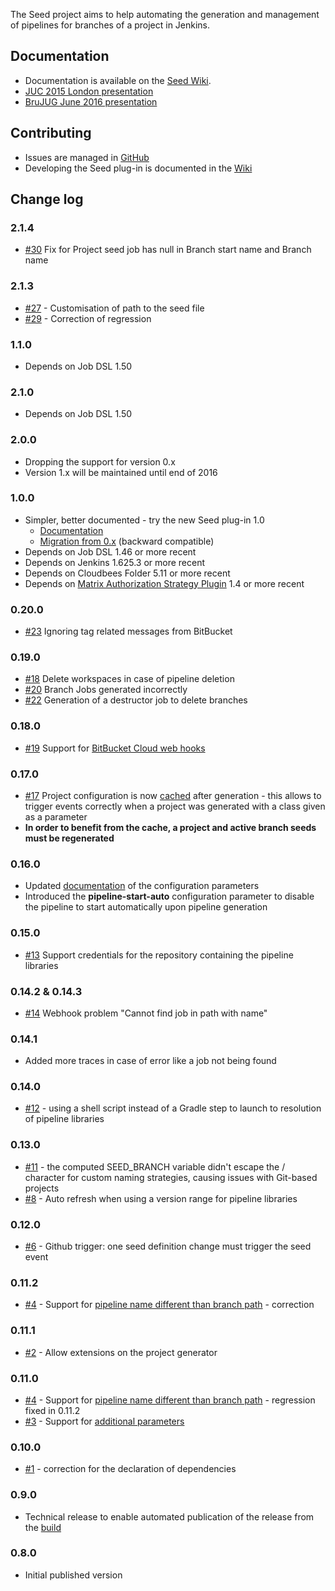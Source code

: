 The Seed project aims to help automating the generation and management
of pipelines for branches of a project in Jenkins.

## Documentation

-   Documentation is available on the [Seed
    Wiki](https://github.com/jenkinsci/seed-plugin/wiki).
-   [JUC 2015 London
    presentation](http://www.slideshare.net/DamienCoraboeuf/juc-2015-pipeline-scaling)
-   [BruJUG June 2016
    presentation](http://www.slideshare.net/DamienCoraboeuf/brujug-jenkins-pipeline-scalability)

## Contributing

-   Issues are managed in
    [GitHub](https://github.com/jenkinsci/seed-plugin/issues)
-   Developing the Seed plug-in is documented in the
    [Wiki](https://github.com/jenkinsci/seed-plugin/wiki/Development)

## Change log

### 2.1.4

-   [\#30](https://github.com/jenkinsci/seed-plugin/issues/30) Fix
    for Project seed job has null in Branch start name and Branch name

### 2.1.3

-   [\#27](https://github.com/jenkinsci/seed-plugin/issues/27) -
    Customisation of path to the seed file
-   [\#29](https://github.com/jenkinsci/seed-plugin/issues/29) -
    Correction of regression

### 1.1.0

-   Depends on Job DSL 1.50

### 2.1.0

-   Depends on Job DSL 1.50

### 2.0.0

-   Dropping the support for version 0.x
-   Version 1.x will be maintained until end of 2016

### 1.0.0

-   Simpler, better documented - try the new Seed plug-in 1.0
    -   [Documentation](https://github.com/jenkinsci/seed-plugin/wiki)
    -   [Migration from
        0.x](https://github.com/jenkinsci/seed-plugin/wiki/Migration%20from%200.x)
        (backward compatible)
-   Depends on Job DSL 1.46 or more recent
-   Depends on Jenkins 1.625.3 or more recent
-   Depends on Cloudbees Folder 5.11 or more recent
-   Depends on [Matrix Authorization Strategy
    Plugin](https://wiki.jenkins-ci.org/display/JENKINS/Matrix+Authorization+Strategy+Plugin)
    1.4 or more recent

### 0.20.0

-   [\#23](https://github.com/jenkinsci/seed-plugin/issues/23) Ignoring
    tag related messages from BitBucket

### 0.19.0

-   [\#18](https://github.com/jenkinsci/seed-plugin/issues/18) Delete
    workspaces in case of pipeline deletion
-   [\#20](https://github.com/jenkinsci/seed-plugin/issues/20) Branch
    Jobs generated incorrectly
-   [\#22](https://github.com/jenkinsci/seed-plugin/issues/22) Generation
    of a destructor job to delete branches

### 0.18.0

-   [\#19](https://github.com/jenkinsci/seed-plugin/issues/19) Support
    for [BitBucket Cloud web
    hooks](https://github.com/jenkinsci/seed-plugin/wiki/BitBucket) 

### 0.17.0

-   [\#17](https://github.com/jenkinsci/seed-plugin/issues/17) Project
    configuration is now
    [cached](https://github.com/jenkinsci/seed-plugin/wiki/Configuration)
    after generation - this allows to trigger events correctly when a
    project was generated with a class given as a parameter
-   **In order to benefit from the cache, a project and active branch
    seeds must be regenerated**

### 0.16.0

-   Updated
    [documentation](https://github.com/jenkinsci/seed-plugin/wiki/Configuration-parameters)
    of the configuration parameters
-   Introduced the **pipeline-start-auto** configuration parameter to
    disable the pipeline to start automatically upon pipeline generation

### 0.15.0

-   [\#13](https://github.com/jenkinsci/seed-plugin/issues/13) Support
    credentials for the repository containing the pipeline libraries

### 0.14.2 & 0.14.3

-   [\#14](https://github.com/jenkinsci/seed-plugin/issues/14) Webhook
    problem "Cannot find job in path with name"

### 0.14.1

-   Added more traces in case of error like a job not being found

### 0.14.0

-   [\#12](https://github.com/jenkinsci/seed-plugin/issues/12) - using a
    shell script instead of a Gradle step to launch to resolution of
    pipeline libraries

### 0.13.0

-   [\#11](https://github.com/jenkinsci/seed-plugin/issues/11) - the
    computed SEED\_BRANCH variable didn't escape the / character for
    custom naming strategies, causing issues with Git-based projects
-   [\#8](https://github.com/jenkinsci/seed-plugin/issues/8) - Auto
    refresh when using a version range for pipeline libraries

### 0.12.0

-   [\#6](https://github.com/jenkinsci/seed-plugin/issues/6) - Github
    trigger: one seed definition change must trigger the seed event

### 0.11.2

-   [\#4](https://github.com/jenkinsci/seed-plugin/issues/4) - Support
    for [pipeline name different than branch
    path](https://github.com/jenkinsci/seed-plugin/wiki/Branch-SCM-path) -
    correction

### 0.11.1

-   [\#2](https://github.com/jenkinsci/seed-plugin/issues/2) - Allow
    extensions on the project generator

### 0.11.0

-   [\#4](https://github.com/jenkinsci/seed-plugin/issues/4) - Support
    for [pipeline name different than branch
    path](https://github.com/jenkinsci/seed-plugin/wiki/Branch-SCM-path) -
    regression fixed in 0.11.2
-   [\#3](https://github.com/jenkinsci/seed-plugin/issues/3) - Support
    for [additional
    parameters](https://github.com/jenkinsci/seed-plugin/wiki/Extensions)

### 0.10.0

-   ﻿[\#1](https://github.com/jenkinsci/seed-plugin/issues/1) -
    correction for the declaration of dependencies

### 0.9.0

-   Technical release to enable automated publication of the release
    from the [build](https://jenkins.nemerosa.net/job/seed-plugin/)

### 0.8.0

-   Initial published version
